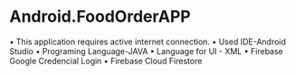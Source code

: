 # Android.FoodOrderAPP
•	This application requires active internet connection.
•	Used IDE-Android Studio
•	Programing Language-JAVA
•	Language for UI - XML
•	Firebase Google Credencial Login
•	Firebase Cloud Firestore

